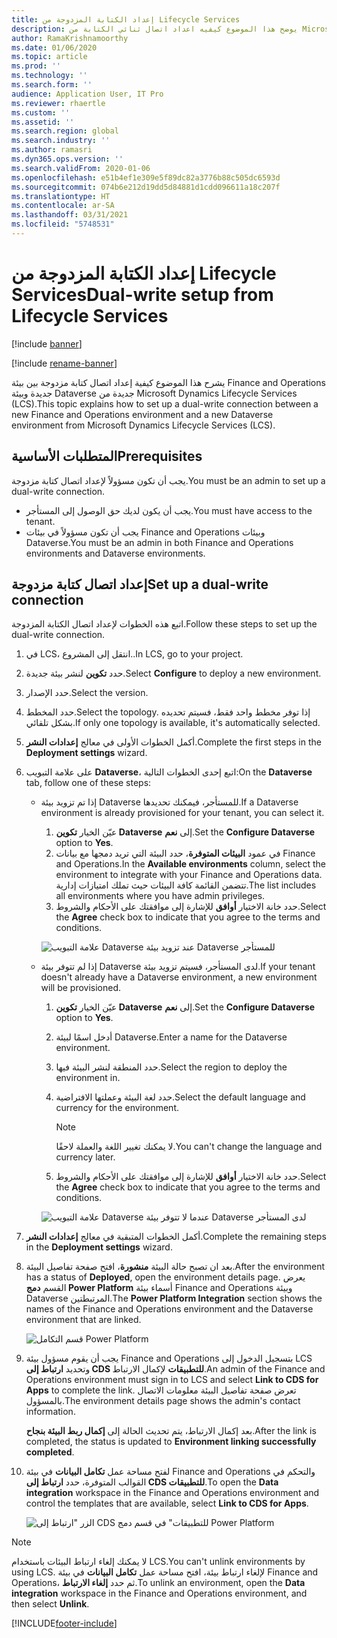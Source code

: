 ```yaml
---
title: إعداد الكتابة المزدوجة من Lifecycle Services
description: يوضح هذا الموضوع كيفيه اعداد اتصال ثنائي الكتابة من Microsoft Dynamics Lifecycle Services (LCS).
author: RamaKrishnamoorthy
ms.date: 01/06/2020
ms.topic: article
ms.prod: ''
ms.technology: ''
ms.search.form: ''
audience: Application User, IT Pro
ms.reviewer: rhaertle
ms.custom: ''
ms.assetid: ''
ms.search.region: global
ms.search.industry: ''
ms.author: ramasri
ms.dyn365.ops.version: ''
ms.search.validFrom: 2020-01-06
ms.openlocfilehash: e51b4ef1e309e5f89dc82a3776b88c505dc6593d
ms.sourcegitcommit: 074b6e212d19dd5d84881d1cdd096611a18c207f
ms.translationtype: HT
ms.contentlocale: ar-SA
ms.lasthandoff: 03/31/2021
ms.locfileid: "5748531"
---
```

# <a name="dual-write-setup-from-lifecycle-services"></a><span data-ttu-id="55be2-103">إعداد الكتابة المزدوجة من Lifecycle Services</span><span class="sxs-lookup"><span data-stu-id="55be2-103">Dual-write setup from Lifecycle Services</span></span>

[!include [banner](../../includes/banner.md)]

[!include [rename-banner](~/includes/cc-data-platform-banner.md)]

<span data-ttu-id="55be2-104">يشرح هذا الموضوع كيفية إعداد اتصال كتابة مزدوجة بين بيئة Finance and Operations جديدة وبيئة Dataverse جديدة من Microsoft Dynamics Lifecycle Services (LCS).</span><span class="sxs-lookup"><span data-stu-id="55be2-104">This topic explains how to set up a dual-write connection between a new Finance and Operations environment and a new Dataverse environment from Microsoft Dynamics Lifecycle Services (LCS).</span></span>

## <a name="prerequisites"></a><span data-ttu-id="55be2-105">المتطلبات الأساسية</span><span class="sxs-lookup"><span data-stu-id="55be2-105">Prerequisites</span></span>

<span data-ttu-id="55be2-106">يجب أن تكون مسؤولاً لإعداد اتصال كتابة مزدوجة.</span><span class="sxs-lookup"><span data-stu-id="55be2-106">You must be an admin to set up a dual-write connection.</span></span>

+ <span data-ttu-id="55be2-107">يجب أن يكون لديك حق الوصول إلى المستأجر.</span><span class="sxs-lookup"><span data-stu-id="55be2-107">You must have access to the tenant.</span></span>
+ <span data-ttu-id="55be2-108">يجب أن تكون مسؤولاً في بيئات Finance and Operations وبيئات Dataverse.</span><span class="sxs-lookup"><span data-stu-id="55be2-108">You must be an admin in both Finance and Operations environments and Dataverse environments.</span></span>

## <a name="set-up-a-dual-write-connection"></a><span data-ttu-id="55be2-109">إعداد اتصال كتابة مزدوجة</span><span class="sxs-lookup"><span data-stu-id="55be2-109">Set up a dual-write connection</span></span>

<span data-ttu-id="55be2-110">اتبع هذه الخطوات لإعداد اتصال الكتابة المزدوجة.</span><span class="sxs-lookup"><span data-stu-id="55be2-110">Follow these steps to set up the dual-write connection.</span></span>

1. <span data-ttu-id="55be2-111">في LCS، انتقل إلى المشروع..</span><span class="sxs-lookup"><span data-stu-id="55be2-111">In LCS, go to your project.</span></span>
2. <span data-ttu-id="55be2-112">حدد **تكوين** لنشر بيئة جديدة.</span><span class="sxs-lookup"><span data-stu-id="55be2-112">Select **Configure** to deploy a new environment.</span></span>
3. <span data-ttu-id="55be2-113">حدد الإصدار.</span><span class="sxs-lookup"><span data-stu-id="55be2-113">Select the version.</span></span> 
4. <span data-ttu-id="55be2-114">حدد المخطط.</span><span class="sxs-lookup"><span data-stu-id="55be2-114">Select the topology.</span></span> <span data-ttu-id="55be2-115">إذا توفر مخطط واحد فقط، فسيتم تحديده بشكل تلقائي.</span><span class="sxs-lookup"><span data-stu-id="55be2-115">If only one topology is available, it's automatically selected.</span></span>
5. <span data-ttu-id="55be2-116">أكمل الخطوات الأولى في معالج **إعدادات النشر**.</span><span class="sxs-lookup"><span data-stu-id="55be2-116">Complete the first steps in the **Deployment settings** wizard.</span></span>
6. <span data-ttu-id="55be2-117">على علامة التبويب **Dataverse**، اتبع إحدى الخطوات التالية:</span><span class="sxs-lookup"><span data-stu-id="55be2-117">On the **Dataverse** tab, follow one of these steps:</span></span>

    - <span data-ttu-id="55be2-118">إذا تم تزويد بيئة Dataverse للمستأجر، فيمكنك تحديدها.</span><span class="sxs-lookup"><span data-stu-id="55be2-118">If a Dataverse environment is already provisioned for your tenant, you can select it.</span></span>

        1. <span data-ttu-id="55be2-119">عيّن الخيار **تكوين Dataverse** إلى **نعم**.</span><span class="sxs-lookup"><span data-stu-id="55be2-119">Set the **Configure Dataverse** option to **Yes**.</span></span>
        2. <span data-ttu-id="55be2-120">في عمود **البيئات المتوفرة**، حدد البيئة التي تريد دمجها مع بيانات Finance and Operations.</span><span class="sxs-lookup"><span data-stu-id="55be2-120">In the **Available environments** column, select the environment to integrate with your Finance and Operations data.</span></span> <span data-ttu-id="55be2-121">تتضمن القائمة كافة البيئات حيث تملك امتيازات إدارية.</span><span class="sxs-lookup"><span data-stu-id="55be2-121">The list includes all environments where you have admin privileges.</span></span>
        3. <span data-ttu-id="55be2-122">حدد خانة الاختيار **أوافق** للإشارة إلى موافقتك على الأحكام والشروط.</span><span class="sxs-lookup"><span data-stu-id="55be2-122">Select the **Agree** check box to indicate that you agree to the terms and conditions.</span></span>

        ![علامة التبويب Dataverse عند تزويد بيئة Dataverse للمستأجر](../dual-write/media/lcs_setup_1.png)

    - <span data-ttu-id="55be2-124">إذا لم تتوفر بيئة Dataverse لدى المستأجر، فسيتم تزويد بيئة.</span><span class="sxs-lookup"><span data-stu-id="55be2-124">If your tenant doesn't already have a Dataverse environment, a new environment will be provisioned.</span></span>

        1. <span data-ttu-id="55be2-125">عيّن الخيار **تكوين Dataverse** إلى **نعم**.</span><span class="sxs-lookup"><span data-stu-id="55be2-125">Set the **Configure Dataverse** option to **Yes**.</span></span>
        2. <span data-ttu-id="55be2-126">أدخل اسمًا لبيئة Dataverse.</span><span class="sxs-lookup"><span data-stu-id="55be2-126">Enter a name for the Dataverse environment.</span></span>
        3. <span data-ttu-id="55be2-127">حدد المنطقة لنشر البيئة فيها.</span><span class="sxs-lookup"><span data-stu-id="55be2-127">Select the region to deploy the environment in.</span></span>
        4. <span data-ttu-id="55be2-128">حدد لغة البيئة وعملتها الافتراضية.</span><span class="sxs-lookup"><span data-stu-id="55be2-128">Select the default language and currency for the environment.</span></span>

            > [!NOTE]
            > <span data-ttu-id="55be2-129">لا يمكنك تغيير اللغة والعملة لاحقًا.</span><span class="sxs-lookup"><span data-stu-id="55be2-129">You can't change the language and currency later.</span></span>

        5. <span data-ttu-id="55be2-130">حدد خانة الاختيار **أوافق** للإشارة إلى موافقتك على الأحكام والشروط.</span><span class="sxs-lookup"><span data-stu-id="55be2-130">Select the **Agree** check box to indicate that you agree to the terms and conditions.</span></span>

        ![علامة التبويب Dataverse عندما لا تتوفر بيئة Dataverse لدى المستأجر](../dual-write/media/lcs_setup_2.png)

7. <span data-ttu-id="55be2-132">أكمل الخطوات المتبقية في معالج **إعدادات النشر**.</span><span class="sxs-lookup"><span data-stu-id="55be2-132">Complete the remaining steps in the **Deployment settings** wizard.</span></span>
8. <span data-ttu-id="55be2-133">بعد ان تصبح حالة البيئة **منشورة**، افتح صفحة تفاصيل البيئة.</span><span class="sxs-lookup"><span data-stu-id="55be2-133">After the environment has a status of **Deployed**, open the environment details page.</span></span> <span data-ttu-id="55be2-134">يعرض القسم **دمج Power Platform** أسماء بيئة Finance and Operations وبيئة Dataverse المرتبطتين.</span><span class="sxs-lookup"><span data-stu-id="55be2-134">The **Power Platform Integration** section shows the names of the Finance and Operations environment and the Dataverse environment that are linked.</span></span>

    ![قسم التكامل Power Platform](../dual-write/media/lcs_setup_3.png)

9. <span data-ttu-id="55be2-136">يجب أن يقوم مسؤول بيئة Finance and Operations بتسجيل الدخول إلى LCS وتحديد **ارتباط إلى CDS للتطبيقات** لإكمال الارتباط.</span><span class="sxs-lookup"><span data-stu-id="55be2-136">An admin of the Finance and Operations environment must sign in to LCS and select **Link to CDS for Apps** to complete the link.</span></span> <span data-ttu-id="55be2-137">تعرض صفحة تفاصيل البيئة معلومات الاتصال بالمسؤول.</span><span class="sxs-lookup"><span data-stu-id="55be2-137">The environment details page shows the admin's contact information.</span></span>

    <span data-ttu-id="55be2-138">بعد إكمال الارتباط، يتم تحديث الحالة إلى **إكمال ربط البيئة بنجاح**.</span><span class="sxs-lookup"><span data-stu-id="55be2-138">After the link is completed, the status is updated to **Environment linking successfully completed**.</span></span>

10. <span data-ttu-id="55be2-139">لفتح مساحة عمل **تكامل البيانات** في بيئة Finance and Operations والتحكم في القوالب المتوفرة، حدد **ارتباط إلى CDS للتطبيقات**.</span><span class="sxs-lookup"><span data-stu-id="55be2-139">To open the **Data integration** workspace in the Finance and Operations environment and control the templates that are available, select **Link to CDS for Apps**.</span></span>

    ![الزر "ارتباط إلى CDS للتطبيقات" في قسم دمج Power Platform](../dual-write/media/lcs_setup_4.png)

> [!NOTE]
> <span data-ttu-id="55be2-141">لا يمكنك إلغاء ارتباط البيئات باستخدام LCS.</span><span class="sxs-lookup"><span data-stu-id="55be2-141">You can't unlink environments by using LCS.</span></span> <span data-ttu-id="55be2-142">لإلغاء ارتباط بيئة، افتح مساحة عمل **تكامل البيانات** في بيئة Finance and Operations، ثم حدد **إلغاء الارتباط**.</span><span class="sxs-lookup"><span data-stu-id="55be2-142">To unlink an environment, open the **Data integration** workspace in the Finance and Operations environment, and then select **Unlink**.</span></span>



[!INCLUDE[footer-include](../../../../includes/footer-banner.md)]
